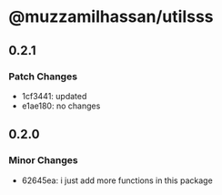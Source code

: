 # @muzzamilhassan/utilsss

## 0.2.1

### Patch Changes

- 1cf3441: updated
- e1ae180: no changes

## 0.2.0

### Minor Changes

- 62645ea: i just add more functions in this package
